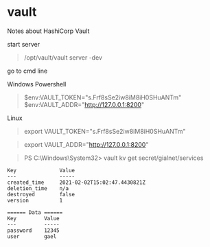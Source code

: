 # vault
Notes about HashiCorp Vault

start server
>/opt/vault/vault server -dev

go to cmd line

Windows Powershell
>$env:VAULT_TOKEN="s.Frf8sSe2iw8iM8iH0SHuANTm"
$env:VAULT_ADDR="http://127.0.0.1:8200"

Linux

>export VAULT_TOKEN="s.Frf8sSe2iw8iM8iH0SHuANTm"

>export VAULT_ADDR="http://127.0.0.1:8200"


>PS C:\Windows\System32> vault kv get secret/gialnet/services

```====== Metadata ======
Key              Value
---              -----
created_time     2021-02-02T15:02:47.4430821Z
deletion_time    n/a
destroyed        false
version          1

====== Data ======
Key         Value
---         -----
password    12345
user        gael
```